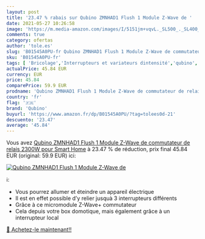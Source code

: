 ```yaml
---
layout: post
title: '23.47 % rabais sur Qubino ZMNHAD1 Flush 1 Module Z-Wave de '
date: 2021-05-27 10:26:58
image: 'https://m.media-amazon.com/images/I/5151jm+vqvL._SL500_._SL400_.jpg'
comments: true
category: ofertas
author: 'tole.es'
slug: 'B01545A0PU-fr Qubino ZMNHAD1 Flush 1 Module Z-Wave de commutateur de...'
sku: 'B01545A0PU-fr'
tags: [ 'Bricolage','Interrupteurs et variateurs dintensité','qubino','Électricité', ]
actualPrice: 45.84 EUR
currency: EUR
price: 45.84
comparePrice: 59.9 EUR
prodname: 'Qubino ZMNHAD1 Flush 1 Module Z-Wave de commutateur de relais 2300W pour Smart Home'
country: 'fr'
flag: '🇫🇷'
brand: 'Qubino'
buyurl: 'https://www.amazon.fr/dp/B01545A0PU/?tag=tolees0d-21'
descuento: '23.47'
average: '45.84'
---
```


Vous avez [Qubino ZMNHAD1 Flush 1 Module Z-Wave de commutateur de relais 2300W pour Smart Home](https://www.amazon.fr/dp/B01545A0PU/?tag=tolees0d-21)  à  23.47 % de réduction, prix final  45.84 EUR (original: 59.9 EUR) ici:

[![Qubino ZMNHAD1 Flush 1 Module Z-Wave de ](https://m.media-amazon.com/images/I/5151jm+vqvL._SL500_._SL400_.jpg)](https://www.amazon.fr/dp/B01545A0PU/?tag=tolees0d-21)

ℹ️:

- Vous pourrez allumer et éteindre un appareil électrique
- Il est en effet possible d’y relier jusquà 3 interrupteurs différents
- Grâce à ce micromodule Z-Wave+ commutateur
- Cela depuis votre box domotique, mais également grâce à un interrupteur local

[🛒 Achetez-le maintenant!!](https://www.amazon.fr/dp/B01545A0PU/?tag=tolees0d-21)
